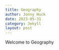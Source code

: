 ```yaml
---
title: Geography
author: Jonny Huck
date: 2023-05-31
category: Jekyll
layout: post
---
```


Welcome to Geography
